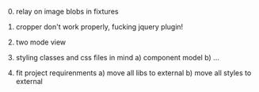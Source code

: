 0) relay on image blobs in fixtures

1) cropper don't work properly, fucking jquery plugin!
    
2) two mode view

3) styling classes and css files in mind
    a) component model
    b) ...

4) fit project requirenments
    a) move all libs to external
    b) move all styles to external